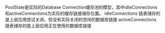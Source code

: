 PoolState是实际的Database Connection缓存池的模型，其中idleConnections和activeConnections为实际的缓存链接储存位置。
idleConnections 链表储存的是上层应用尝试关闭、但没有实际关闭的空闲的数据库链接
activeConnections 链表储存的是上层应用正在使用的数据库链接
